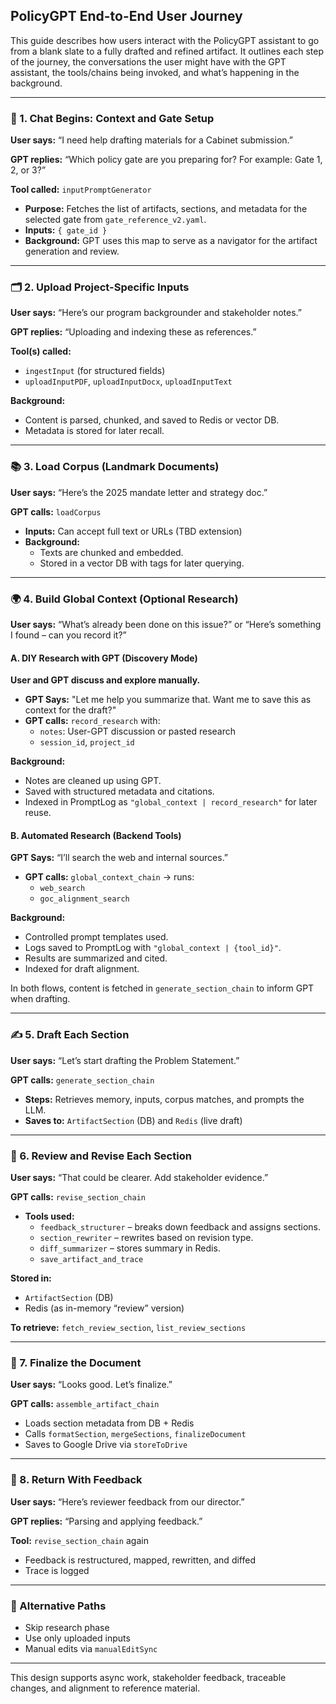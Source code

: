 ## PolicyGPT End-to-End User Journey

This guide describes how users interact with the PolicyGPT assistant to go from a blank slate to a fully drafted and refined artifact. It outlines each step of the journey, the conversations the user might have with the GPT assistant, the tools/chains being invoked, and what’s happening in the background.

---

### 🛫 1. Chat Begins: Context and Gate Setup
**User says:** “I need help drafting materials for a Cabinet submission.”

**GPT replies:** “Which policy gate are you preparing for? For example: Gate 1, 2, or 3?”

**Tool called:** `inputPromptGenerator`
- **Purpose:** Fetches the list of artifacts, sections, and metadata for the selected gate from `gate_reference_v2.yaml`.
- **Inputs:** `{ gate_id }`
- **Background:** GPT uses this map to serve as a navigator for the artifact generation and review.

---

### 🗂 2. Upload Project-Specific Inputs
**User says:** “Here’s our program backgrounder and stakeholder notes.”

**GPT replies:** “Uploading and indexing these as references.”

**Tool(s) called:**
- `ingestInput` (for structured fields)
- `uploadInputPDF`, `uploadInputDocx`, `uploadInputText`

**Background:**
- Content is parsed, chunked, and saved to Redis or vector DB.
- Metadata is stored for later recall.

---

### 📚 3. Load Corpus (Landmark Documents)
**User says:** “Here’s the 2025 mandate letter and strategy doc.”

**GPT calls:** `loadCorpus`
- **Inputs:** Can accept full text or URLs (TBD extension)
- **Background:**
  - Texts are chunked and embedded.
  - Stored in a vector DB with tags for later querying.

---

### 🌍 4. Build Global Context (Optional Research)

**User says:** “What’s already been done on this issue?” or “Here’s something I found – can you record it?”

#### A. DIY Research with GPT (Discovery Mode)

**User and GPT discuss and explore manually.**

- **GPT Says:** "Let me help you summarize that. Want me to save this as context for the draft?"
- **GPT calls:** `record_research` with:
  - `notes`: User-GPT discussion or pasted research
  - `session_id`, `project_id`

**Background:**
- Notes are cleaned up using GPT.
- Saved with structured metadata and citations.
- Indexed in PromptLog as `"global_context | record_research"` for later reuse.

#### B. Automated Research (Backend Tools)

**GPT Says:** “I’ll search the web and internal sources.”

- **GPT calls:** `global_context_chain` → runs:
  - `web_search`
  - `goc_alignment_search`

**Background:**
- Controlled prompt templates used.
- Logs saved to PromptLog with `"global_context | {tool_id}"`.
- Results are summarized and cited.
- Indexed for draft alignment.

In both flows, content is fetched in `generate_section_chain` to inform GPT when drafting.


---

### ✍️ 5. Draft Each Section
**User says:** “Let’s start drafting the Problem Statement.”

**GPT calls:** `generate_section_chain`
- **Steps:** Retrieves memory, inputs, corpus matches, and prompts the LLM.
- **Saves to:** `ArtifactSection` (DB) and `Redis` (live draft)

---

### 🧠 6. Review and Revise Each Section
**User says:** “That could be clearer. Add stakeholder evidence.”

**GPT calls:** `revise_section_chain`
- **Tools used:**
  - `feedback_structurer` – breaks down feedback and assigns sections.
  - `section_rewriter` – rewrites based on revision type.
  - `diff_summarizer` – stores summary in Redis.
  - `save_artifact_and_trace`

**Stored in:**
- `ArtifactSection` (DB)
- Redis (as in-memory “review” version)

**To retrieve:** `fetch_review_section`, `list_review_sections`

---

### 📃 7. Finalize the Document
**User says:** “Looks good. Let’s finalize.”

**GPT calls:** `assemble_artifact_chain`
- Loads section metadata from DB + Redis
- Calls `formatSection`, `mergeSections`, `finalizeDocument`
- Saves to Google Drive via `storeToDrive`

---

### 🔁 8. Return With Feedback
**User says:** “Here’s reviewer feedback from our director.”

**GPT replies:** “Parsing and applying feedback.”

**Tool:** `revise_section_chain` again
- Feedback is restructured, mapped, rewritten, and diffed
- Trace is logged

---

### 🧭 Alternative Paths
- Skip research phase
- Use only uploaded inputs
- Manual edits via `manualEditSync`

---

This design supports async work, stakeholder feedback, traceable changes, and alignment to reference material.